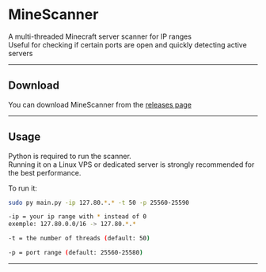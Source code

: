 # MineScanner

A multi-threaded Minecraft server scanner for IP ranges  
Useful for checking if certain ports are open and quickly detecting active servers

---

## Download  

You can download MineScanner from the [releases page](https://github.com/KanemeDev/MineScanner/releases)   

---

## Usage  

Python is required to run the scanner.  
Running it on a Linux VPS or dedicated server is strongly recommended for the best performance.

To run it:  
```bash
sudo py main.py -ip 127.80.*.* -t 50 -p 25560-25590

-ip = your ip range with * instead of 0
exemple: 127.80.0.0/16 -> 127.80.*.*

-t = the number of threads (default: 50)

-p = port range (default: 25560-25580)
```
---
